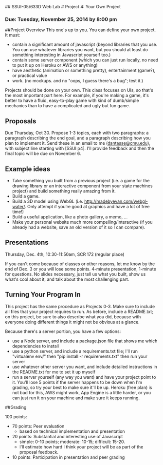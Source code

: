 <link href="../stylesheets/GitHub2.css" rel="stylesheet"></link>
## SSUI-05/633D Web Lab
# Project 4: Your Own Project

### Due: Tuesday, November 25, 2014 by 8:00 pm

##Project Overview
This one's up to you. You can define your own project. It must:

- contain a significant amount of javascript (beyond libraries that you use. You can use whatever libraries you want, but you should at least do something interesting in Javascript yourself too.)
- contain some server component (which you can just run locally, no need to put it up on Heroku or AWS or anything)
- have aesthetic (animation or something pretty), entertainment (game?), or practical value
- work. (no mockups. and no "oops, I guess there's a bug"; test it.)

Projects should be done on your own. This class focuses on UIs, so that's the most important part here. For example, if you're making a game, it's better to have a fluid, easy-to-play game with kind of dumb/simple mechanics than to have a complicated and ugly but fun game.

## Proposals
Due Thursday, Oct 30. Propose 1-3 topics, each with two paragraphs: a paragraph describing the end goal, and a paragraph describing how you plan to implement it. Send these in an email to me (dantasse@cmu.edu), with subject line starting with [SSUI p4]. I'll provide feedback and then the final topic will be due on November 6.

## Example ideas

- Take something you built from a previous project (i.e. a game for the drawing library or an interactive component from your state machines project) and build something really amazing from it.
- Build a game.
- Build a 3D model using WebGL (i.e. http://madebyevan.com/webgl-water/. Only attempt if you’re good at graphics and have a lot of free time!)
- Build a useful application, like a photo gallery, a memo, ...
- Make your personal website much more compelling/interactive (if you already had a website, save an old version of it so I can compare).

## Presentations
Thursday, Dec. 4th, 10:30-11:50am, SCR 172 (regular place)  

If you can't come because of classes or other reasons, let me know by the end of Dec. 3 or you will lose some points.
4-minute presentation, 1-minute for questions. No slides necessary, just tell us what you built, show us what's cool about it, and talk about the most challenging part.

## Turning Your Program In

This project has the same procedure as Projects 0-3. Make sure to include all files that your project requires to run. As before, include a README.txt; on this project, be sure to also describe what you did, because with everyone doing different things it might not be obvious at a glance.

Because there's a server portion, you have a few options:

- use a Node server, and include a package.json file that shows me which dependencies to install
- use a python server, and include a requirements.txt file; I'll run "virtualenv env/" then "pip install -r requirements.txt" then run your server
- use whatever other server you want, and include detailed instructions in the README.txt for me to set it up myself
- run a server yourself (any way you want) and have your project point to it. You'll lose 5 points if the server happens to be down when I'm grading, so try your best to make sure it'll be up. Heroku (free plan) is not bad for this, AWS might work, App Engine is a little harder, or you can just run it on your machine and make sure it keeps running.

##Grading

100 points:  

- 70 points: Peer evaluation
  - based on technical implementation and presentation
- 20 points: Substantial and interesting use of Javascript
  - simple: 0-10 points; moderate: 10-15; difficult: 15-20.
  - I'll estimate how hard I think your project will be as part of the proposal feedback.
- 10 points: Participation in presentation and peer grading
